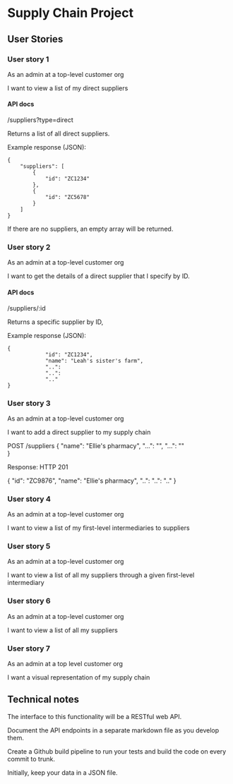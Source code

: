 # Supply Chain Project

## User Stories

### User story 1

As an admin at a top-level customer org

I want to view a list of my direct suppliers

#### API docs

/suppliers?type=direct

Returns a list of all direct suppliers.

Example response (JSON):

```
{
    "suppliers": [
        {
            "id": "ZC1234"
        },
        {
            "id": "ZC5678"
        }
    ]
}
```

If there are no suppliers, an empty array will be returned.

### User story 2

As an admin at a top-level customer org

I want to get the details of a direct supplier that I specify by ID.

#### API docs

/suppliers/:id

Returns a specific supplier by ID,

Example response (JSON):

```
{
            "id": "ZC1234",
            "name": "Leah's sister's farm",
            "..":
            "..":
            ".."
}
```

### User story 3

As an admin at a top-level customer org

I want to add a direct supplier to my supply chain



POST /suppliers
{
"name": "Ellie's pharmacy",
"...": "",
"...": ""  
}

Response:
HTTP 201

{
"id": "ZC9876",
"name": "Ellie's pharmacy",
"..":
"..":
".."
}

### User story 4

As an admin at a top-level customer org

I want to view a list of my first-level intermediaries to suppliers

### User story 5

As an admin at a top-level customer org

I want to view a list of all my suppliers through a given first-level intermediary

### User story 6

As an admin at a top-level customer org

I want to view a list of all my suppliers

### User story 7

As an admin at a top level customer org

I want a visual representation of my supply chain

## Technical notes

The interface to this functionality will be a RESTful web API.

Document the API endpoints in a separate markdown file as you develop them.

Create a Github build pipeline to run your tests and build the code on every commit to trunk.

Initially, keep your data in a JSON file.